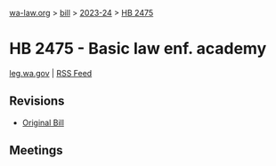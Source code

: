 [wa-law.org](/) > [bill](/bill/) > [2023-24](/bill/2023-24/) > [HB 2475](/bill/2023-24/hb/2475/)

# HB 2475 - Basic law enf. academy
[leg.wa.gov](https://app.leg.wa.gov/billsummary?BillNumber=2475&Year=2023&Initiative=false) | [RSS Feed](./rss.xml)

## Revisions
* [Original Bill](1/)

## Meetings